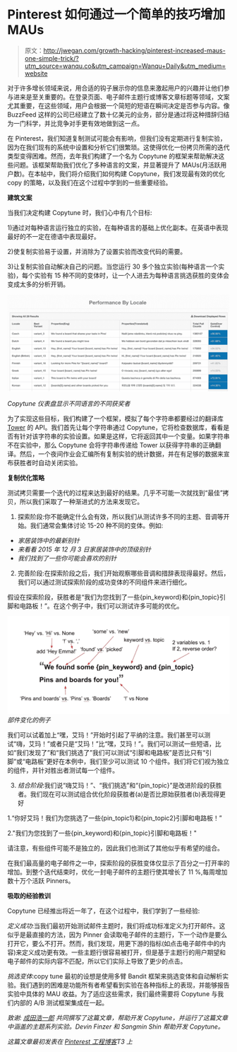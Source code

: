 # Pinterest 如何通过一个简单的技巧增加 MAUs

> 原文：<http://jwegan.com/growth-hacking/pinterest-increased-maus-one-simple-trick/?utm_source=wanqu.co&utm_campaign=Wanqu+Daily&utm_medium=website>

对于许多增长领域来说，用合适的钩子展示你的信息来激起用户的兴趣并让他们参与进来是至关重要的。在登录页面、电子邮件主题行或博客文章标题等领域，文案尤其重要，在这些领域，用户会根据一个简短的短语在瞬间决定是否参与内容。像 BuzzFeed 这样的公司已经建立了数十亿美元的业务，部分是通过将这种措辞归结为一门科学，并比竞争对手更有效地做到这一点。

在 Pinterest，我们知道复制测试可能会有影响，但我们没有定期进行复制实验，因为在我们现有的系统中设置和分析它们很繁琐。这使得优化一份拷贝所需的迭代类型变得困难。然而，去年我们构建了一个名为 Copytune 的框架来帮助解决这些问题。该框架帮助我们优化了多种语言的文案，并显著提升了 MAUs(月活跃用户数)。在本帖中，我们将介绍我们如何构建 Copytune，我们发现最有效的优化 copy 的策略，以及我们在这个过程中学到的一些重要经验。

**建筑文案**

当我们决定构建 Copytune 时，我们心中有几个目标:

1)通过对每种语言运行独立的实验，在每种语言的基础上优化副本。在英语中表现最好的不一定在德语中表现最好。

2)使复制实验易于设置，并消除为了设置实验而改变代码的需要。

3)让复制实验自动解决自己的问题。当您运行 30 多个独立实验(每种语言一个实验)，每个实验有 15 种不同的变体时，让一个人进去为每种语言挑选获胜的变体会变成太多的分析开销。

![](img/cd2e0ce27991dea6789b38bfcf7297c4.png)

*Copytune 仪表盘显示不同语言的不同获奖者*

为了实现这些目标，我们构建了一个框架，模拟了每个字符串都要经过的翻译库 [Tower](https://github.com/clouserw/tower) 的 API。我们首先让每个字符串通过 Copytune，它将检查数据库，看看是否有针对该字符串的实验设置。如果是这样，它将返回其中一个变量。如果字符串不在实验中，那么 Copytune 会将字符串传递给 Tower 以获得字符串的正确翻译。然后，一个夜间作业会汇编所有复制实验的统计数据，并在有足够的数据来宣布获胜者时自动关闭实验。

**复制优化策略**

测试拷贝需要一个迭代的过程来达到最好的结果。几乎不可能一次就找到“最佳”拷贝，所以我们采取了一种渐进式的方法来发现它。

1.  探索阶段:你不能确定什么会有效，所以我们从测试许多不同的主题、音调等开始。我们通常会集体讨论 15-20 种不同的变体。例如:

*   *家居装饰中的最新别针*
*   *来看看 2015 年 12 月 3 日家居装饰中的顶级别针*
*   *我们找到了一些你可能会喜欢的别针*

2.  完善阶段:在探索阶段之后，我们开始观察哪些音调和措辞表现得最好。然后，我们可以通过测试探索阶段的成功变体的不同组件来进行细化。

假设在探索阶段，获胜者是“我们为您找到了一些{pin_keyword}和{pin_topic}引脚和电路板！”。在这个例子中，我们可以测试许多可能的优化。

![](img/8b2fa23a4be3e065e90096e14b7e1f95.png) *部件变化的例子*

我们可以试着加上“嘿，艾玛！”开始时引起了平纳的注意。我们甚至可以测试“嗨，艾玛！”或者只是“艾玛！”比“嘿，艾玛！”。我们可以测试一些短语，比如“我们发现了”和“我们挑选了”我们可以测试“引脚和电路板”是否比只有“引脚”或“电路板”更好在本例中，我们至少可以测试 10 个组件。我们将它们视为独立的组件，并针对胜出者测试每一个组件。

3.  *结合阶段*:我们说“嗨艾玛！”、“我们挑选”和“{pin_topic}”是改进阶段的获胜者。我们现在可以测试组合优化阶段获胜者(a)是否比原始获胜者(b)表现得更好

1.“你好艾玛！我们为您挑选了一些{pin_topic1}和{pin_topic2}引脚和电路板！”

2."我们为您找到了一些{pin_keyword}和{pin_topic}引脚和电路板！"

请注意，有些组件可能不是独立的，因此我们也测试了其他似乎有希望的组合。

在我们最高量的电子邮件之一中，探索阶段的获胜变体仅显示了百分之一打开率的增加。到整个迭代结束时，优化一封电子邮件的主题行使其增长了 11 %,每周增加数十万个活跃 Pinners。

**吸取的经验教训**

Copytune 已经推出将近一年了，在这个过程中，我们学到了一些经验:

*定义成功*:当我们最初开始测试邮件主题时，我们将成功标准定义为打开邮件。这似乎是最直接的方法，因为 Pinner 会读取电子邮件的主题行，下一个动作是要么打开它，要么不打开。然而，我们发现，用更下游的指标(如点击电子邮件中的内容)来定义成功更有效。一些主题行很容易被打开，但是基于主题行的用户期望和电子邮件的实际内容不匹配，所以它们实际上导致了更少的点击。

*挑选变体*:copy tune 最初的设想是使用多臂 Bandit 框架来挑选变体和自动解析实验。我们遇到的困难是功能所有者希望看到实验在各种指标上的表现，并能够报告实验中具体的 MAU 收益。为了适应这些需求，我们最终需要将 Copytune 与我们内部的 A/B 测试框架集成在一起。

*致谢: [成田浩一郎](https://www.linkedin.com/in/koichironarita) 共同撰写了这篇文章，帮助开发 Copytune，并运行了这篇文章中涵盖的主题系列实验。Devin Finzer 和 Sangmin Shin 帮助开发 Copytune。*

*这篇文章最初发表在 [Pinterest 工程博客](https://engineering.pinterest.com/blog/how-we-increased-active-pinners-one-simple-trick)T3 上*